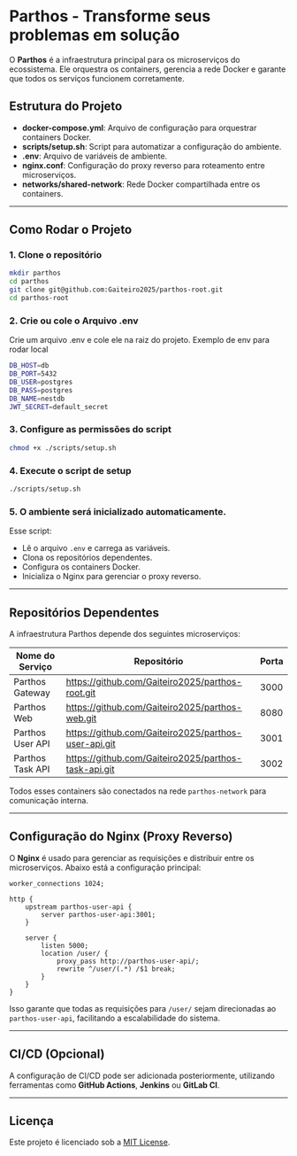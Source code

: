 # Parthos - Transforme seus problemas em solução

O **Parthos** é a infraestrutura principal para os microserviços do ecossistema. Ele orquestra os containers, gerencia a rede Docker e garante que todos os serviços funcionem corretamente.

## Estrutura do Projeto

- **docker-compose.yml**: Arquivo de configuração para orquestrar containers Docker.
- **scripts/setup.sh**: Script para automatizar a configuração do ambiente.
- **.env**: Arquivo de variáveis de ambiente.
- **nginx.conf**: Configuração do proxy reverso para roteamento entre microserviços.
- **networks/shared-network**: Rede Docker compartilhada entre os containers.

---

## Como Rodar o Projeto

### 1. Clone o repositório
```bash
mkdir parthos
cd parthos
git clone git@github.com:Gaiteiro2025/parthos-root.git
cd parthos-root
```

### 2. Crie ou cole o Arquivo .env
Crie um arquivo .env e cole ele na raiz do projeto. Exemplo de env para rodar local
```bash
DB_HOST=db
DB_PORT=5432
DB_USER=postgres
DB_PASS=postgres
DB_NAME=nestdb
JWT_SECRET=default_secret
```

### 3. Configure as permissões do script
```bash
chmod +x ./scripts/setup.sh
```
### 4. Execute o script de setup
```bash
./scripts/setup.sh
```

### 5. O ambiente será inicializado automaticamente.

Esse script:
- Lê o arquivo `.env` e carrega as variáveis.
- Clona os repositórios dependentes.
- Configura os containers Docker.
- Inicializa o Nginx para gerenciar o proxy reverso.

---

## Repositórios Dependentes

A infraestrutura Parthos depende dos seguintes microserviços:

| Nome do Serviço         | Repositório | Porta |
|----------------------|-----------------------------------|-------|
| Parthos Gateway     | https://github.com/Gaiteiro2025/parthos-root.git     | 3000  |
| Parthos Web    | https://github.com/Gaiteiro2025/parthos-web.git    | 8080  |
| Parthos User API    | https://github.com/Gaiteiro2025/parthos-user-api.git    | 3001  |
| Parthos Task API    | https://github.com/Gaiteiro2025/parthos-task-api.git    | 3002  |


Todos esses containers são conectados na rede `parthos-network` para comunicação interna.

---

## Configuração do Nginx (Proxy Reverso)

O **Nginx** é usado para gerenciar as requisições e distribuir entre os microserviços. Abaixo está a configuração principal:

```nginx
worker_connections 1024;

http {
    upstream parthos-user-api {
        server parthos-user-api:3001;
    }
    
    server {
        listen 5000;
        location /user/ {
            proxy_pass http://parthos-user-api/;
            rewrite ^/user/(.*) /$1 break;
        }
    }
}
```

Isso garante que todas as requisições para `/user/` sejam direcionadas ao `parthos-user-api`, facilitando a escalabilidade do sistema.

---

## CI/CD (Opcional)

A configuração de CI/CD pode ser adicionada posteriormente, utilizando ferramentas como **GitHub Actions**, **Jenkins** ou **GitLab CI**.

---

## Licença

Este projeto é licenciado sob a [MIT License](LICENSE).

